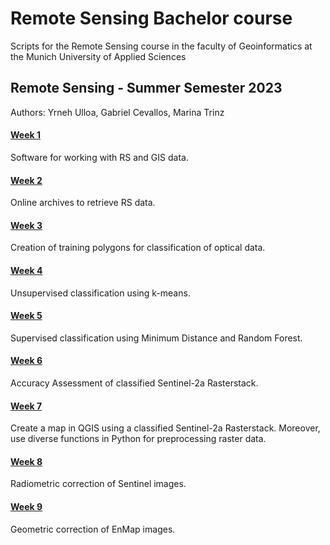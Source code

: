# Remote Sensing Bachelor course
Scripts for the Remote Sensing course in the faculty of Geoinformatics at the Munich University of Applied Sciences

## Remote Sensing - Summer Semester 2023
Authors: Yrneh Ulloa, Gabriel Cevallos, Marina Trinz

#### [Week 1](https://mybinder.org/v2/gh/yzut-ydv/geoinformatics_hm/HEAD?filepath=jupyter_notebooks%2Fpractice1_fe1.ipynb)
Software for working with RS and GIS data. 

#### [Week 2](https://mybinder.org/v2/gh/yzut-ydv/geoinformatics_hm/HEAD?filepath=jupyter_notebooks%2Fpractice2_fe1.ipynb)
Online archives to retrieve RS data.

#### [Week 3](https://mybinder.org/v2/gh/yzut-ydv/geoinformatics_hm/HEAD?filepath=jupyter_notebooks%2Fpractice3_fe1.ipynb)
Creation of training polygons for classification of optical data.

#### [Week 4](https://github.com/yzut-ydv/Remote_sensing_HM/blob/master/jupyter_notebooks/practice4_fe1.ipynb)
Unsupervised classification using k-means.

#### [Week 5](https://github.com/yzut-ydv/Remote_sensing_HM/blob/master/jupyter_notebooks/practice5_fe1.ipynb)
Supervised classification using Minimum Distance and Random Forest.

#### [Week 6](https://github.com/yzut-ydv/Remote_sensing_HM/blob/master/jupyter_notebooks/practice6_fe1.ipynb)
Accuracy Assessment of classified Sentinel-2a Rasterstack.

#### [Week 7](https://mybinder.org/v2/gh/yzut-ydv/geoinformatics_hm/HEAD?filepath=jupyter_notebooks%2Fpractice7_fe1.ipynb)
Create a map in QGIS using a classified Sentinel-2a Rasterstack. Moreover, use diverse functions in Python for preprocessing raster data.

#### [Week 8](https://mybinder.org/v2/gh/yzut-ydv/geoinformatics_hm/HEAD?filepath=jupyter_notebooks%2Fpractice8_fe1.ipynb)
Radiometric correction of Sentinel images. 

#### [Week 9](https://mybinder.org/v2/gh/yzut-ydv/geoinformatics_hm/HEAD?filepath=jupyter_notebooks%2Fpractice9_fe1.ipynb)
Geometric correction of EnMap images. 
